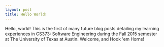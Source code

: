 ```yaml
---
layout: post
title: Hello World!
---
```

Hello, world! This is the first of many future blog posts detailing my learning experiences in CS373: Software Engineering during the Fall 2015 semester at The University of Texas at Austin. 
Welcome, and Hook 'em Horns!

<!--Next you can update your site name, avatar and other options using the _config.yml file in the root of your repository (shown below).-->

<!--![_config.yml]({{ site.baseurl }}/images/config.png)-->

<!--The easiest way to make your first post is to edit this one. Go into /_posts/ and update the Hello World markdown file. For more instructions head over to the [Jekyll Now repository](https://github.com/barryclark/jekyll-now) on GitHub.-->
